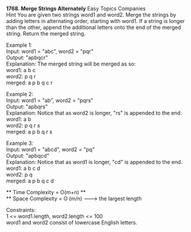 **1768. Merge Strings Alternately**
Easy  Topics  Companies   
Hint
You are given two strings word1 and word2. Merge the strings by adding letters in alternating order, 
starting with word1. If a string is longer than the other, append the additional letters onto the end of the merged string. Return the merged string.  
  
Example 1:  
Input: word1 = "abc", word2 = "pqr"  
Output: "apbqcr"   
Explanation: The merged string will be merged as so:  
word1:  a   b   c   
word2:    p   q   r   
merged: a p b q c r   
  
Example 2:  
Input: word1 = "ab", word2 = "pqrs"  
Output: "apbqrs"   
Explanation: Notice that as word2 is longer, "rs" is appended to the end.   
word1:  a   b    
word2:    p   q   r   s   
merged: a p b q   r   s   
   
Example 3:  
Input: word1 =  "abcd", word2 = "pq"  
Output: "apbqcd"   
Explanation: Notice that as word1 is longer, "cd" is appended to the end.  
word1:  a   b   c   d   
word2:    p   q    
merged: a p b q c   d   

** Time Complexity = O(m+n) **  
** Space Complexity = O (m/n) ---> the largest length  

Constraints:  
1 <= word1.length, word2.length <= 100   
word1 and word2 consist of lowercase English letters.   
